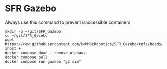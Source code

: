 # SFR Gazebo

Always use this command to prevent inaccessible containers.

```commandline
mkdir -p ~/git/SFR_Gazebo
cd ~/git/SFR_Gazebo
wget https://raw.githubusercontent.com/UoMMScRobotics/SFR_Gazebo/refs/heads/main/compose.yml
xhost +
docker compose down --remove-orphans
docker compose pull
docker compose run gazebo "gz sim"
```


